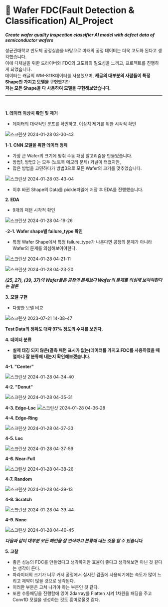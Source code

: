 # 🔬 Wafer FDC(Fault Detection & Classification) AI_Project
***Create wafer quality inspection classifier AI model with defect data of semiconductor wafers***

성균관대학교 반도체 공정실습을 바탕으로 미래의 공정 데이터는 더욱 고도화 된다고 생각했습니다.
<br />
이에 다채널을 위한 드라이버와 FDC의 고도화의 필요성을 느끼고, 프로젝트를 진행하게 되었습니다.
<br />
데이터는 캐글의 WM-811K데이터를 사용했으며, **캐글의 대부분의 사람들이 특정 Shape만 가지고 모델을 구현**했지만
<br />
**저는 모든 Shape을 다 사용하여 모델을 구현해보았습니다.**

---

<br />

**1. 데이터 이상치 확인 및 제거**
- 데이터의 대략적인 분포를 확인하고, 이상치 제거를 위한 시각적 확인

![스크린샷 2024-01-28 03-30-43](https://github.com/jmlee99/AI_Project/assets/98507134/8b09c64a-aacc-442d-b7f8-ad874edf9248)

**1-1. CNN 모델을 위한 데이터 정제**
- 가장 큰 Wafer의 크기에 맞춰 수동 패딩 알고리즘을 만들었습니다.
- 방법1, 방법2 는 모두 (노트북 메모리 문제) 커널이 터졌지만,
- 많은 방법을 고민하다가 방법3으로 모든 Wafer의 크기를 맞추었습니다.

![스크린샷 2024-01-28 03-43-04](https://github.com/jmlee99/AI_Project/assets/98507134/773a789d-e8b7-4768-a437-5b7f3ed89d1f)
- 이후 바뀐 Shape의 Data를 pickle파일에 저장 후 EDA를 진행했습니다.

**2. EDA**
- 9개의 패턴 시각적 확인

![스크린샷 2024-01-28 04-19-26](https://github.com/jmlee99/AI_Project/assets/98507134/58f45460-c52c-4047-9951-87211f6b8471)

-**2-1. Wafer shape별 failure_type 확인**
- 특정 Wafer Shape에서 특정 failure_type가 나온다면 공정의 문제가 아니라 Wafer의 문제를 의심해보아야한다.

![스크린샷 2024-01-28 04-21-11](https://github.com/jmlee99/AI_Project/assets/98507134/81e1c4b5-f7ca-44ae-b5f3-1c87ad6ac6fe)

![스크린샷 2024-01-28 04-23-20](https://github.com/jmlee99/AI_Project/assets/98507134/56485818-e9ad-418c-bbc3-0f78498addaf)

***(25, 27), (39, 37)의 Wafer들은 공정의 문제보다 Wafer의 문제를 의심해 보아야한다는 결론***

**3. 모델 구현**
- 다양한 모델 비교

![스크린샷 2023-07-21 14-38-47](https://github.com/jmlee99/AI_Project/assets/98507134/6a4643c8-f2c0-43e7-a891-cbee530292a5)

**Test Data의 정확도 대략 97% 정도의 수치를 보인다.**

**4. 데이터 분류**
- **실제 태깅 되지 않은(결측 패턴 표시가 없는)데이터를 가지고 FDC를 사용하였을 때 얼마나 잘 분류해 내는지 확인해보겠습니다.**

**4-1. "Center"**

![스크린샷 2024-01-28 04-34-40](https://github.com/jmlee99/AI_Project/assets/98507134/bbf9c5c1-7691-4965-ab23-c37a47bcbc65)

**4-2. "Donut"**

![스크린샷 2024-01-28 04-35-31](https://github.com/jmlee99/AI_Project/assets/98507134/c67ac0e3-3749-4271-a5d0-e324721a9044)

**4-3. Edge-Loc**
![스크린샷 2024-01-28 04-36-28](https://github.com/jmlee99/AI_Project/assets/98507134/883ba673-2e54-4e26-a40f-998468b1771a)

**4-4. Edge-Ring**

![스크린샷 2024-01-28 04-37-33](https://github.com/jmlee99/AI_Project/assets/98507134/90c60f82-2353-4db8-b3a7-57ac821d2f71)

**4-5. Loc**

![스크린샷 2024-01-28 04-37-59](https://github.com/jmlee99/AI_Project/assets/98507134/8cfde7eb-335a-47e8-a189-9a26fe941d08)

**4-6. Near-Full**

![스크린샷 2024-01-28 04-38-26](https://github.com/jmlee99/AI_Project/assets/98507134/22af0ef2-437b-4cba-aa92-abac180a0721)

**4-7. Random**

![스크린샷 2024-01-28 04-39-13](https://github.com/jmlee99/AI_Project/assets/98507134/936b6f72-f8ee-4629-aa5a-27c9468b3202)

**4-8. Scratch**

![스크린샷 2024-01-28 04-39-44](https://github.com/jmlee99/AI_Project/assets/98507134/d7a03f54-a4c2-4db4-a30b-561ce31f1fea)

**4-9. None**

![스크린샷 2024-01-28 04-40-45](https://github.com/jmlee99/AI_Project/assets/98507134/fbaef96e-167b-4848-8593-8af26c3ea2a0)

***다음과 같이 대부분 모든 패턴을 잘 인식하고 분류해 내는 것을 알 수 있습니다.***


**5. 고찰**

- 좋은 성능의 FDC를 만들었다고 생각하지만 효율이 좋다고 생각해보면 아닌 것 같다는 생각이 든다.
- 파라미터의 크기가 너무 커서 공정에서 실시간 검출에 사용되기에는 속도가 많이 느리고 제약이 많을 것으로 생각된다.
- 이러한 부분은 고쳐 나가야 하는 부분인 것 같다.
- 또한 수동패딩을 진행함에 있어 2darray를 Flatten 시켜 1차원을 패딩을 주고 Conv1D 모델을 생성하는 것도 흥미로울것 같다.

